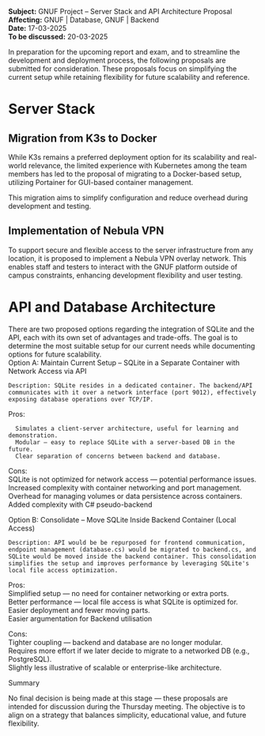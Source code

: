 **Subject:** GNUF Project – Server Stack and API Architecture Proposal  
**Affecting:** GNUF | Database, GNUF | Backend  
**Date:** 17-03-2025  
**To be discussed:** 20-03-2025  

In preparation for the upcoming report and exam, and to streamline the development and deployment process, the following proposals are submitted for consideration. These proposals focus on simplifying the current setup while retaining flexibility for future scalability and reference.  

# Server Stack
## Migration from K3s to Docker

While K3s remains a preferred deployment option for its scalability and real-world relevance, the limited experience with Kubernetes among the team members has led to the proposal of migrating to a Docker-based setup, utilizing Portainer for GUI-based container management.  

This migration aims to simplify configuration and reduce overhead during development and testing.  

## Implementation of Nebula VPN

To support secure and flexible access to the server infrastructure from any location, it is proposed to implement a Nebula VPN overlay network. This enables staff and testers to interact with the GNUF platform outside of campus constraints, enhancing development flexibility and user testing.  

# API and Database Architecture

There are two proposed options regarding the integration of SQLite and the API, each with its own set of advantages and trade-offs. The goal is to determine the most suitable setup for our current needs while documenting options for future scalability.  
Option A: Maintain Current Setup – SQLite in a Separate Container with Network Access via API  

    Description: SQLite resides in a dedicated container. The backend/API communicates with it over a network interface (port 9012), effectively exposing database operations over TCP/IP.  

  Pros:  

      Simulates a client-server architecture, useful for learning and demonstration.  
      Modular — easy to replace SQLite with a server-based DB in the future.  
      Clear separation of concerns between backend and database.  

  Cons:  
      SQLite is not optimized for network access — potential performance issues.  
      Increased complexity with container networking and port management.  
      Overhead for managing volumes or data persistence across containers.  
      Added complexity with C# pseudo-backend  

Option B: Consolidate – Move SQLite Inside Backend Container (Local Access)  

    Description: API would be be repurposed for frontend communication, endpoint management (database.cs) would be migrated to backend.cs, and SQLite would be moved inside the backend container. This consolidation simplifies the setup and improves performance by leveraging SQLite's local file access optimization.  

  Pros:  
      Simplified setup — no need for container networking or extra ports.  
      Better performance — local file access is what SQLite is optimized for.  
      Easier deployment and fewer moving parts.  
      Easier argumentation for Backend utilisation  

  Cons:  
      Tighter coupling — backend and database are no longer modular.  
      Requires more effort if we later decide to migrate to a networked DB (e.g., PostgreSQL).  
      Slightly less illustrative of scalable or enterprise-like architecture.  

Summary  

No final decision is being made at this stage — these proposals are intended for discussion during the Thursday meeting. The objective is to align on a strategy that balances simplicity, educational value, and future flexibility.  
